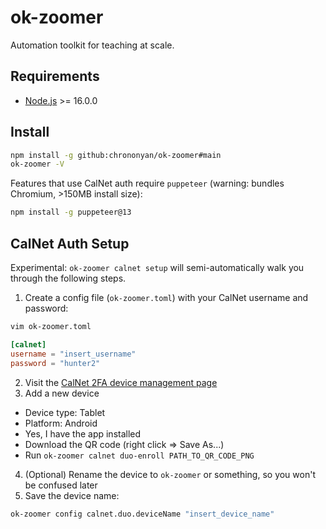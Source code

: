 # ok-zoomer

Automation toolkit for teaching at scale.

## Requirements

- [Node.js](https://nodejs.org) >= 16.0.0

## Install

```bash
npm install -g github:chrononyan/ok-zoomer#main
ok-zoomer -V
```

Features that use CalNet auth require `puppeteer` (warning: bundles Chromium, >150MB install size):

```bash
npm install -g puppeteer@13
```

## CalNet Auth Setup

Experimental: `ok-zoomer calnet setup` will semi-automatically walk you through the following steps.

1. Create a config file (`ok-zoomer.toml`) with your CalNet username and password:
  ```bash
  vim ok-zoomer.toml
  ```
  ```toml
  [calnet]
  username = "insert_username"
  password = "hunter2"
  ```
2. Visit the [CalNet 2FA device management page](https://bpr.calnet.berkeley.edu/account-manager/twoStepVerification/manage)
3. Add a new device
  - Device type: Tablet
  - Platform: Android
  - Yes, I have the app installed
  - Download the QR code (right click => Save As...)
  - Run `ok-zoomer calnet duo-enroll PATH_TO_QR_CODE_PNG`
4. (Optional) Rename the device to `ok-zoomer` or something, so you won't be confused later
5. Save the device name:
  ```bash
  ok-zoomer config calnet.duo.deviceName "insert_device_name"
  ```
